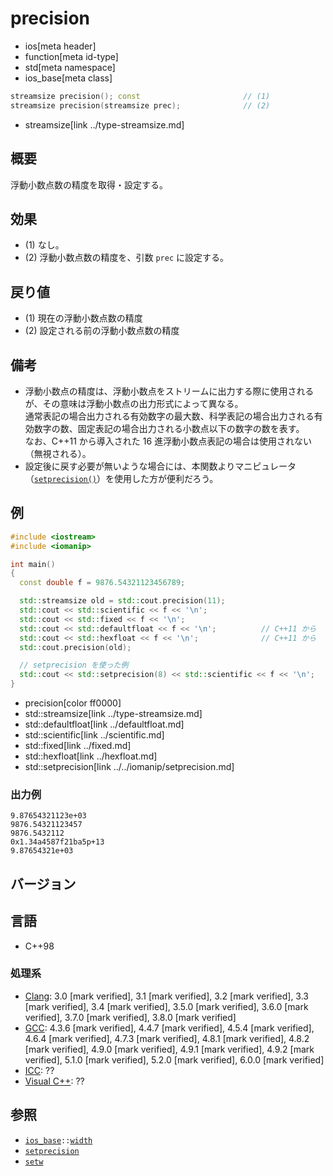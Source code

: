 # precision
* ios[meta header]
* function[meta id-type]
* std[meta namespace]
* ios_base[meta class]

```cpp
streamsize precision(); const                       // (1)
streamsize precision(streamsize prec);              // (2)
```
* streamsize[link ../type-streamsize.md]

## 概要
浮動小数点数の精度を取得・設定する。


## 効果
- (1) なし。
- (2) 浮動小数点数の精度を、引数 `prec` に設定する。


## 戻り値
- (1) 現在の浮動小数点数の精度
- (2) 設定される前の浮動小数点数の精度


## 備考
- 浮動小数点の精度は、浮動小数点をストリームに出力する際に使用されるが、その意味は浮動小数点の出力形式によって異なる。  
    通常表記の場合出力される有効数字の最大数、科学表記の場合出力される有効数字の数、固定表記の場合出力される小数点以下の数字の数を表す。  
    なお、C++11 から導入された 16 進浮動小数点表記の場合は使用されない（無視される）。
- 設定後に戻す必要が無いような場合には、本関数よりマニピュレータ（[`setprecision()`](../../iomanip/setprecision.md)）を使用した方が便利だろう。


## 例
```cpp example
#include <iostream>
#include <iomanip>

int main()
{
  const double f = 9876.54321123456789;

  std::streamsize old = std::cout.precision(11);
  std::cout << std::scientific << f << '\n';
  std::cout << std::fixed << f << '\n';
  std::cout << std::defaultfloat << f << '\n';          // C++11 から
  std::cout << std::hexfloat << f << '\n';              // C++11 から
  std::cout.precision(old);

  // setprecision を使った例
  std::cout << std::setprecision(8) << std::scientific << f << '\n';
}
```
* precision[color ff0000]
* std::streamsize[link ../type-streamsize.md]
* std::defaultfloat[link ../defaultfloat.md]
* std::scientific[link ../scientific.md]
* std::fixed[link ../fixed.md]
* std::hexfloat[link ../hexfloat.md]
* std::setprecision[link ../../iomanip/setprecision.md]

### 出力例
```
9.87654321123e+03
9876.54321123457
9876.5432112
0x1.34a4587f21ba5p+13
9.87654321e+03
```


## バージョン
## 言語
- C++98

### 処理系
- [Clang](/implementation.md#clang): 3.0 [mark verified], 3.1 [mark verified], 3.2 [mark verified], 3.3 [mark verified], 3.4 [mark verified], 3.5.0 [mark verified], 3.6.0 [mark verified], 3.7.0 [mark verified], 3.8.0 [mark verified]
- [GCC](/implementation.md#gcc): 4.3.6 [mark verified], 4.4.7 [mark verified], 4.5.4 [mark verified], 4.6.4 [mark verified], 4.7.3 [mark verified], 4.8.1 [mark verified], 4.8.2 [mark verified], 4.9.0 [mark verified], 4.9.1 [mark verified], 4.9.2 [mark verified], 5.1.0 [mark verified], 5.2.0 [mark verified], 6.0.0 [mark verified]
- [ICC](/implementation.md#icc): ??
- [Visual C++](/implementation.md#visual_cpp): ??


## 参照
- [`ios_base`](../ios_base.md)`::`[`width`](width.md)
- [`setprecision`](../../iomanip/setprecision.md)
- [`setw`](../../iomanip/setw.md)

